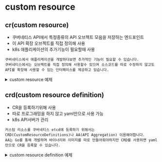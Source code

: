 # custom resource
## cr(custom resource)
- 쿠버네티스 API에서 특정종류의 API 오브젝트 모음을 저장하는 엔드포인트
- 이 API 확장 오브젝트를 직접 정의해 사용
- k8s 애플리케이션의 추가기능이 필요할때 사용

```
쿠버네티스에서 애플리케이션을 개발하다보면 추가적인 기능이 필요할 수 있습니다.  
쿠버네티스에서는 오브젝트를 직접 정의해 사용할수 있으며 소스코드를 따로 수정하지 않고도
API를 확장해 사용할 수 있는 인터페이스를 제공하고 있습니다.  
```

<details><summary>custom resource 예제</summary>
<p>

``` yaml
apiVersion: "crd.example.com/v1"
kind: Hello
metadata:
  name: hello-sample
size: 3
```
해당 yaml파일을 이용해 kubernetes api server에 요청해봅니다.
```bash
kubectl apply -f hello123.yaml
# hello라는 Kind의 객체는 쿠버네티스가 뭔지 모르기 때문에 등록이 안됩니다.
```

</p>
</details>

## crd(custom resource definition)
- CR을 등록하기위해 사용
- 따로 프로그래밍을 하지 않고 yaml만으로 사용 가능
- k8s API서버가 관리

```
커스텀 리소스를 쿠버네티스 etcd에 등록하기 위해서는 CRD(CustomResourceDefinitions)나 AA(API Aggregation) 이용해야합니다.  
AA는 Go를 통해 개발하며 바이너리와 이미지를 따로 만들어줘야하지만 CRD를 사용하면 yaml만으로 CR을 등록할 수 있습니다.
```

<details><summary>custom resource definition 예제</summary>
<p>

```yaml
apiVersion: apiextensions.k8s.io/v1beta1
kind: CustomResourceDefinition
metadata:
  name: hellos.extension.example.com
spec:
  group: extension.example.com
  version: v1
  scope: Namespaced
  names:
    plural: hellos
    singular: hello
    kind: Hello
```
해당 yaml파일을 이용해 crd를 생성, api server에 반영이 됐나 확인합니다.
```bash
# crd 적용
kubectl apply -f hellocrd.yaml

# crd 확인
kubectl get crd
kubectl explain hello

# cr 생성
kubectl apply -f hello123.yaml

# 생성된 cr 확인
kubectl get hello
```
hello는 만들어지지만 클러스터에는 큰 변화가 없습니다.<br>
pod, service, deployment는 controller가 동작하고있지만 hello는 etcd에 저장만 될뿐 아무런 동작을 하지 않는 데이터일 뿐입니다.<br>
</p>
</details>
